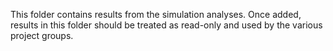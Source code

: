 This folder contains results from the simulation analyses. Once added, results in
this folder should be treated as read-only and used by the various project
groups.
